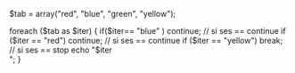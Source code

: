 $tab = array("red", "blue", "green", "yellow");


foreach ($tab as $iter) {
    if($iter== "blue" ) continue; // si ses == continue
    if ($iter == "red") continue; // si ses == continue
    if ($iter == "yellow") break; // si ses == stop
    echo "$iter <br>";
}



